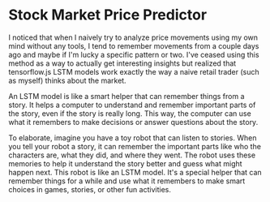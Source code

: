 # Stock Market Price Predictor

I noticed that when I naively try to analyze price movements using my own mind without any tools,
I tend to remember movements from a couple days ago and maybe if I'm lucky a specific pattern or two. I've ceased using this method as a way to
actually get interesting insights but realized that tensorflow.js LSTM models work exactly the way a naive retail trader (such as myself) thinks about the market.

An LSTM model is like a smart helper that can remember things from a story. It helps a computer to understand and remember important parts of the story, even if the story is really long. This way, the computer can use what it remembers to make decisions or answer questions about the story.

To elaborate, imagine you have a toy robot that can listen to stories. When you tell your robot a story, it can remember the important parts like who the characters are, what they did, and where they went. The robot uses these memories to help it understand the story better and guess what might happen next. This robot is like an LSTM model. It's a special helper that can remember things for a while and use what it remembers to make smart choices in games, stories, or other fun activities.
